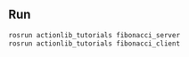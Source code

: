 
## Run

```sh
rosrun actionlib_tutorials fibonacci_server
rosrun actionlib_tutorials fibonacci_client
```
